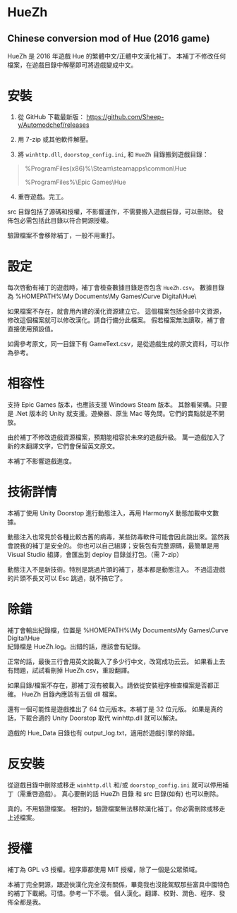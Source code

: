 # HueZh #
## Chinese conversion mod of Hue (2016 game) ##

HueZh 是 2016 年遊戲 Hue 的繁體中文/正體中文漢化補丁。
本補丁不修改任何檔案，在遊戲目錄中解壓即可將遊戲變成中文。


# 安裝 #

1. 從 GitHub 下載最新版：
https://github.com/Sheep-y/Automodchef/releases

2. 用 7-zip 或其他軟件解壓。

3. 將 `winhttp.dll`, `doorstop_config.ini`, 和 `HueZh` 目錄搬到遊戲目錄：

> %ProgramFiles(x86)%\Steam\steamapps\common\Hue
> 
> %ProgramFiles%\Epic Games\Hue

4. 重啓遊戲。完工。

src 目錄包括了源碼和授權，不影響運作，不需要搬入遊戲目錄，可以刪除。
發佈包必需包括此目錄以符合開源授權。

驗證檔案不會移除補丁，一般不用重打。


# 設定 #

每次啓動有補丁的遊戲時，補丁會檢查數據目錄是否包含 `HueZh.csv`。
數據目錄為 %HOMEPATH%\My Documents\My Games\Curve Digital\Hue\

如果檔案不存在，就會用內建的漢化資源建立它。
這個檔案包括全部中文資源，修改這個檔案就可以修改漢化。請自行備分此檔案。
假若檔案無法讀取，補丁會直接使用預設值。

如需參考原文，同一目錄下有 GameText.csv，是從遊戲生成的原文資料，可以作為參考。


# 相容性 #

支持 Epic Games 版本，也應該支援 Windows Steam 版本。
其餘看架構。只要是 .Net 版本的 Unity 就支援。遊樂器、原生 Mac 等免問。它們的賣點就是不開放。

由於補丁不修改遊戲資源檔案，預期能相容於未來的遊戲升級。
萬一遊戲加入了新的未翻譯文字，它們會保留英文原文。

本補丁不影響遊戲進度。


# 技術詳情 #

本補丁使用 Unity Doorstop 進行動態注入，再用 HarmonyX 動態加載中文數據。

動態注入也常見於各種比較古舊的病毒，某些防毒軟件可能會因此跳出來。當然我會說我的補丁是安全的。
你也可以自己組譯；安裝包有完整源碼，最簡單是用 Visual Studio 組譯，會匯出到 deploy 目錄並打包。（需 7-zip）

動態注入不是新技術。特別是跳過片頭的補丁，基本都是動態注入。
不過這遊戲的片頭不長又可以 Esc 跳過，就不搞它了。


# 除錯 #

補丁會輸出紀錄檔，位置是 %HOMEPATH%\My Documents\My Games\Curve Digital\Hue\
紀錄檔是 HueZh.log。出錯的話，應該會有紀錄。

正常的話，最後三行會用英文說載入了多少行中文，改寫成功云云。
如果看上去有問題，試試看刪掉 HueZh.csv，重設翻譯。

如果目錄/檔案不存在，那補丁沒有被載入。請依從安裝程序檢查檔案是否都正確。
HueZh 目錄內應該有五個 dll 檔案。

還有一個可能性是遊戲推出了 64 位元版本。本補丁是 32 位元版。
如果是真的話，下載合適的 Unity Doorstop 取代 winhttp.dll 就可以解決。

遊戲的 Hue_Data 目錄也有 output_log.txt，適用於遊戲引擎的除錯。


# 反安裝 #

從遊戲目錄中刪除或移走 `winhttp.dll` 和/或 `doorstop_config.ini` 就可以停用補丁（需重啓遊戲）。
真心要刪的話 HueZh 目錄 和 src 目錄(如有) 也可以刪除。

真的。不用驗證檔案。
相對的，驗證檔案無法移除漢化補丁。你必需刪除或移走上述檔案。


# 授權 #

補丁為 GPL v3 授權。程序庫都使用 MIT 授權，除了一個是公眾領域。

本補丁完全開源，跟遊俠漢化完全沒有關係，畢竟我也沒能駕馭那些富具中國特色的補丁下載網。可惜。參考一下不壞。
個人漢化。翻譯、校對、潤色、程序、發佈全都是我。